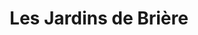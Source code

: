 ---
title: "Les Jardins de Brière"
url: /missillac/les-jardins-de-briere/
shop: alimentation saine
---